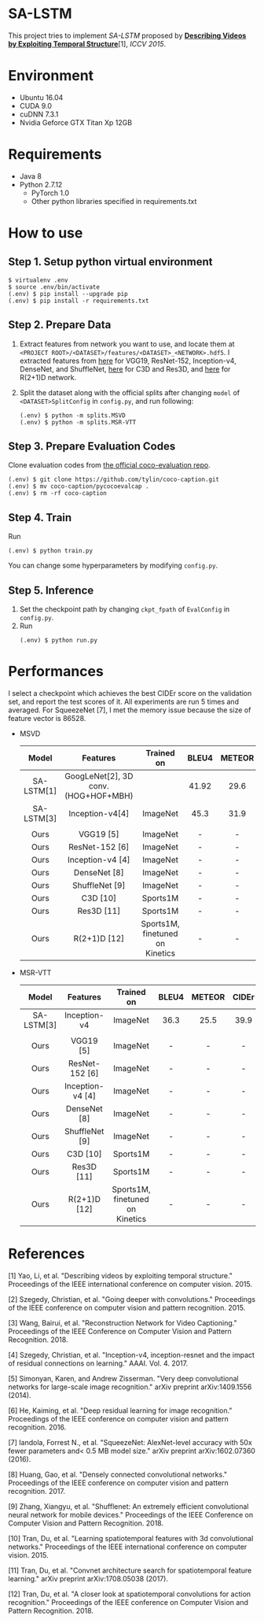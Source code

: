 # SA-LSTM

This project tries to implement *SA-LSTM* proposed by **[Describing Videos by Exploiting Temporal Structure](https://www.cv-foundation.org/openaccess/content_iccv_2015/papers/Yao_Describing_Videos_by_ICCV_2015_paper.pdf)**[1], *ICCV 2015*.



# Environment

* Ubuntu 16.04
* CUDA 9.0
* cuDNN 7.3.1
* Nvidia Geforce GTX Titan Xp 12GB


# Requirements

* Java 8
* Python 2.7.12
  * PyTorch 1.0
  * Other python libraries specified in requirements.txt



# How to use

## Step 1. Setup python virtual environment

```
$ virtualenv .env
$ source .env/bin/activate
(.env) $ pip install --upgrade pip
(.env) $ pip install -r requirements.txt
```


## Step 2. Prepare Data

1. Extract features from network you want to use, and locate them at `<PROJECT ROOT>/<DATASET>/features/<DATASET>_<NETWORK>.hdf5`. I extracted features from [here](https://github.com/hobincar/video-feature-extractor) for VGG19, ResNet-152, Inception-v4, DenseNet, and ShuffleNet, [here](https://github.com/facebook/C3D) for C3D and Res3D, and [here](https://github.com/facebookresearch/VMZ) for R(2+1)D network.

2. Split the dataset along with the official splits after changing `model` of `<DATASET>SplitConfig` in `config.py`, and run following:

   ```
   (.env) $ python -m splits.MSVD
   (.env) $ python -m splits.MSR-VTT
   ```


## Step 3. Prepare Evaluation Codes

Clone evaluation codes from [the official coco-evaluation repo](https://github.com/tylin/coco-caption).

   ```
   (.env) $ git clone https://github.com/tylin/coco-caption.git
   (.env) $ mv coco-caption/pycocoevalcap .
   (.env) $ rm -rf coco-caption
   ```


## Step 4. Train

Run
   ```
   (.env) $ python train.py
   ```

You can change some hyperparameters by modifying `config.py`.


## Step 5. Inference

1. Set the checkpoint path by changing `ckpt_fpath` of `EvalConfig` in `config.py`.
2. Run
   ```
   (.env) $ python run.py
   ```


# Performances

I select a checkpoint which achieves the best CIDEr score on the validation set, and report the test scores of it. All experiments are run 5 times and averaged. For SqueezeNet [7], I met the memory issue because the size of feature vector is 86528.

* MSVD

  | Model | Features | Trained on | BLEU4 | METEOR | CIDEr | ROUGE_L |
  | :---: | :---: | :---: | :---: | :---: | :---: | :---: |
  | SA-LSTM[1] | GoogLeNet[2], 3D conv. (HOG+HOF+MBH) | | 41.92 | 29.6 | 51.67 | - |
  | SA-LSTM[3] | Inception-v4[4] | ImageNet | 45.3 | 31.9 | **76.2** | 64.2 |
  |  |  |  |  |  |
  | Ours | VGG19 [5] | ImageNet | - | - | - | - |
  | Ours | ResNet-152 [6] | ImageNet | - | - | - | - |
  | Ours | Inception-v4 [4] | ImageNet | - | - | - | - |
  | Ours | DenseNet [8] | ImageNet | - | - | - | - |
  | Ours | ShuffleNet [9] | ImageNet | - | - | - | - |
  | Ours | C3D [10] | Sports1M | - | - | - | - |
  | Ours | Res3D [11] | Sports1M | - | - | - | - |
  | Ours | R(2+1)D [12] | Sports1M, finetuned on Kinetics | - | - | - | - |


* MSR-VTT

  | Model | Features | Trained on | BLEU4 | METEOR | CIDEr | ROUGE_L |
  | :---: | :---: | :---: | :---: | :---: | :---: | :---: |
  | SA-LSTM[3] | Inception-v4 | ImageNet | 36.3 | 25.5 | 39.9 | **58.3** |
  |  |  |  |  |  |
  | Ours | VGG19 [5] | ImageNet | - | - | - | - |
  | Ours | ResNet-152 [6] | ImageNet | - | - | - | - |
  | Ours | Inception-v4 [4] | ImageNet | - | - | - | - |
  | Ours | DenseNet [8] | ImageNet | - | - | - | - |
  | Ours | ShuffleNet [9] | ImageNet | - | - | - | - |
  | Ours | C3D [10] | Sports1M | - | - | - | - |
  | Ours | Res3D [11] | Sports1M | - | - | - | - |
  | Ours | R(2+1)D [12] | Sports1M, finetuned on Kinetics | - | - | - | - |


# References

[1] Yao, Li, et al. "Describing videos by exploiting temporal structure." Proceedings of the IEEE international conference on computer vision. 2015.

[2] Szegedy, Christian, et al. "Going deeper with convolutions." Proceedings of the IEEE conference on computer vision and pattern recognition. 2015.

[3] Wang, Bairui, et al. "Reconstruction Network for Video Captioning." Proceedings of the IEEE Conference on Computer Vision and Pattern Recognition. 2018.

[4] Szegedy, Christian, et al. "Inception-v4, inception-resnet and the impact of residual connections on learning." AAAI. Vol. 4. 2017.

[5] Simonyan, Karen, and Andrew Zisserman. "Very deep convolutional networks for large-scale image recognition." arXiv preprint arXiv:1409.1556 (2014).

[6] He, Kaiming, et al. "Deep residual learning for image recognition." Proceedings of the IEEE conference on computer vision and pattern recognition. 2016.

[7] Iandola, Forrest N., et al. "SqueezeNet: AlexNet-level accuracy with 50x fewer parameters and< 0.5 MB model size." arXiv preprint arXiv:1602.07360 (2016).

[8] Huang, Gao, et al. "Densely connected convolutional networks." Proceedings of the IEEE conference on computer vision and pattern recognition. 2017.

[9] Zhang, Xiangyu, et al. "Shufflenet: An extremely efficient convolutional neural network for mobile devices." Proceedings of the IEEE Conference on Computer Vision and Pattern Recognition. 2018.

[10] Tran, Du, et al. "Learning spatiotemporal features with 3d convolutional networks." Proceedings of the IEEE international conference on computer vision. 2015.

[11] Tran, Du, et al. "Convnet architecture search for spatiotemporal feature learning." arXiv preprint arXiv:1708.05038 (2017).

[12] Tran, Du, et al. "A closer look at spatiotemporal convolutions for action recognition." Proceedings of the IEEE conference on Computer Vision and Pattern Recognition. 2018.

